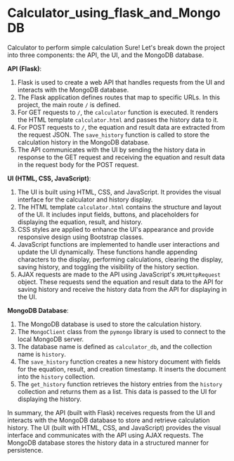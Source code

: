 # Calculator_using_flask_and_MongoDB
Calculator to perform simple calculation
Sure! Let's break down the project into three components: the API, the UI, and the MongoDB database.

**API (Flask)**:
1. Flask is used to create a web API that handles requests from the UI and interacts with the MongoDB database.
2. The Flask application defines routes that map to specific URLs. In this project, the main route `/` is defined.
3. For GET requests to `/`, the `calculator` function is executed. It renders the HTML template `calculator.html` and passes the history data to it.
4. For POST requests to `/`, the equation and result data are extracted from the request JSON. The `save_history` function is called to store the calculation history in the MongoDB database.
5. The API communicates with the UI by sending the history data in response to the GET request and receiving the equation and result data in the request body for the POST request.

**UI (HTML, CSS, JavaScript)**:
1. The UI is built using HTML, CSS, and JavaScript. It provides the visual interface for the calculator and history display.
2. The HTML template `calculator.html` contains the structure and layout of the UI. It includes input fields, buttons, and placeholders for displaying the equation, result, and history.
3. CSS styles are applied to enhance the UI's appearance and provide responsive design using Bootstrap classes.
4. JavaScript functions are implemented to handle user interactions and update the UI dynamically. These functions handle appending characters to the display, performing calculations, clearing the display, saving history, and toggling the visibility of the history section.
5. AJAX requests are made to the API using JavaScript's `XMLHttpRequest` object. These requests send the equation and result data to the API for saving history and receive the history data from the API for displaying in the UI.

**MongoDB Database**:
1. The MongoDB database is used to store the calculation history.
2. The `MongoClient` class from the `pymongo` library is used to connect to the local MongoDB server.
3. The database name is defined as `calculator_db`, and the collection name is `history`.
4. The `save_history` function creates a new history document with fields for the equation, result, and creation timestamp. It inserts the document into the `history` collection.
5. The `get_history` function retrieves the history entries from the `history` collection and returns them as a list. This data is passed to the UI for displaying the history.

In summary, the API (built with Flask) receives requests from the UI and interacts with the MongoDB database to store and retrieve calculation history. The UI (built with HTML, CSS, and JavaScript) provides the visual interface and communicates with the API using AJAX requests. The MongoDB database stores the history data in a structured manner for persistence.
